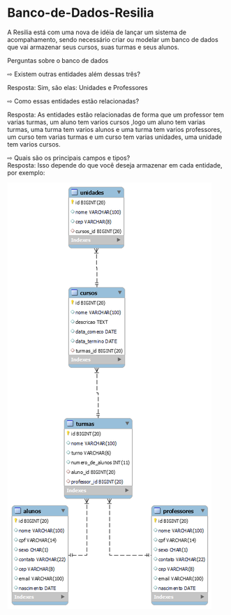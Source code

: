 # Banco-de-Dados-Resilia

A Resilia está com uma nova de idéia de lançar um sistema de acompahamento, sendo necessário criar ou modelar um banco de dados que vai armazenar seus cursos, suas turmas e seus alunos.

Perguntas sobre o banco de dados

⇨ Existem outras entidades além dessas três?  

Resposta:
Sim, são elas: Unidades e Professores

⇨ Como essas entidades estão relacionadas?    

Resposta:
As entidades estão relacionadas de forma que um professor tem varias turmas, um aluno tem varios cursos ,logo um aluno tem varias turmas, uma turma tem varios alunos e uma turma tem varios professores, um curso tem varias turmas e um curso tem varias unidades, uma unidade tem varios cursos.


⇨ Quais são os principais campos e tipos?     
Resposta:
Isso depende do que você deseja armazenar em cada entidade, por exemplo:

![](https://github.com/HeynzNedls/Banco-de-Dados-M4I/blob/9aff7784540d7e51c266147298ce9c878f5bb002/SQL/diagram.png)
